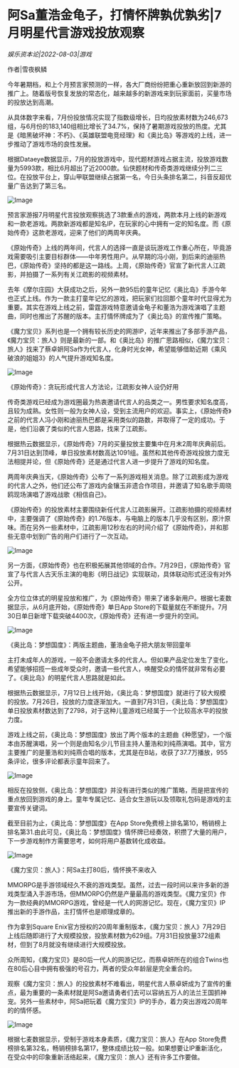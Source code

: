 # 阿Sa董浩金龟子，打情怀牌孰优孰劣|7月明星代言游戏投放观察

*娱乐资本论|2022-08-03|游戏*

作者|雪夜枫鳞

今年暑期档，和上个月预言家预测的一样，各大厂商纷纷把重心重新放回到新游的推广上。随着版号恢复发放的常态化，越来越多的新游戏来到玩家面前，买量市场的投放达到高潮。

从具体数字来看，7月份投放情况实现了指数级增长，日均投放素材数为246,673组，与6月份的183,140组相比增长了34.7%，保持了暑期游戏投放的热度。尤其是《暗黑破坏神：不朽》、《英雄联盟电竞经理》和《奥比岛》等游戏的上线，进一步推动了游戏市场的良性发展。

根据Dataeye数据显示，7月的投放游戏中，现代题材游戏占据主流，投放游戏数量为5993款，相比6月超出了近2000款。仙侠题材和传奇类游戏继续分列二三位。在投放平台上，穿山甲联盟继续占据第一名，今日头条排名第二，抖音反超优量广告达到了第三名。

![Image](https://p3-sign.toutiaoimg.com/tos-cn-i-qvj2lq49k0/5654e113cdc647569f2c211d6cdc2a9e~noop.image?_iz=58558&from=article.pc_detail&x-expires=1660146445&x-signature=oO0KtRgdT87jOD%2FprLTebH78WnE%3D)

预言家游报7月明星代言投放观察挑选了3款重点的游戏，两款本月上线的新游戏和一款老游戏。两款新游戏都是知名IP，在玩家的心中拥有一定的知名度。而《原始传奇》这款老游戏，迎来了他们的两周年庆典。

《原始传奇》上线的两年间，代言人的选择一直是谈玩游戏工作重心所在，毕竟游戏需要吸引主要目标群体——中年男性用户。从早期的冯小刚，到后来的迪丽热巴，《原始传奇》坚持的都是这一路线。上周，《原始传奇》官宣了新代言人江疏影，并拍摄了一系列有关江疏影的视频素材。

去年《摩尔庄园》大获成功之后，另外一款95后的童年记忆《奥比岛》手游今年也正式上线。作为一款主打童年记忆的游戏，把玩家们拉回那个童年时代显得尤为重要。其实在游戏上线之前，雷霆游戏特意邀请金龟子和董浩为游戏演唱了主题曲，同时也推出了苏醒的版本。主打情怀牌成为了《奥比岛》的宣传推广策略。

《魔力宝贝》系列也是一个拥有较长历史的网游IP，近年来推出了多部手游产品，《魔力宝贝：旅人》则是最新的一部。和《奥比岛》的推广思路相似，《魔力宝贝：旅人》找来了蔡卓妍阿Sa作为代言人，化身时光女神，希望能够借助近期《乘风破浪的姐姐3》的人气提升游戏知名度。

![Image](https://p3-sign.toutiaoimg.com/tos-cn-i-qvj2lq49k0/9eea5d89f26843489d916b257730717f~noop.image?_iz=58558&from=article.pc_detail&x-expires=1660146445&x-signature=E4NfFObkbTE%2BncTV5s7qoeKs9IY%3D)

《原始传奇》：贪玩形成代言人方法论，江疏影女神人设仍好用

传奇类游戏已经成为游戏圈最为热衷邀请代言人的品类之一。男性要求知名度高，且较为成熟。女性则一般为女神人设，受到主流用户的欢迎。事实上，《原始传奇》之前的代言人冯小刚和迪丽热巴都是采用类似的路数，并取得了一定的成功。于是，他们沿袭了类似的代言人思路，找来了江疏影。

根据热云数据显示，《原始传奇》7月的买量投放主要集中在月末2周年庆典前后。7月31日达到顶峰，单日投放素材数高达1091组。虽然和其他传奇游戏投放力度无法相提并论，但《原始传奇》还是通过代言人进一步提升了游戏的知名度。

两周年庆典当天，《原始传奇》公布了一系列游戏相关消息。除了江疏影成为游戏的代言人之外，他们还公布了游戏内金镶玉非遗合作项目，并邀请了知名歌手周晓鸥现场演唱了游戏战歌《相信自己》。

《原始传奇》的投放素材主要围绕新任代言人江疏影展开。江疏影拍摄的视频素材中，主要强调了《原始传奇》的1.76版本，与电脑上的版本几乎没有区别，原汁原味。而在另外一些素材中，江疏影用12秒左右的时间介绍了《原始传奇》，并和那些无意中划到广告的用户们进行了一次互动。

![Image](https://p3-sign.toutiaoimg.com/tos-cn-i-qvj2lq49k0/6bee3f24afdc44a4babdb8c22ad80718~noop.image?_iz=58558&from=article.pc_detail&x-expires=1660146445&x-signature=Rt5r2%2BaKQyKCBJf69tppFX9UzZQ%3D)

另一方面，《原始传奇》也在积极拓展其他领域的合作。7月29日，《原始传奇》官宣了与代言人古天乐主演的电影《明日战记》实现联动，具体联动形式还没有对外公开。

全方位立体式的明星投放和推广，为《原始传奇》带来了诸多新用户。根据七麦数据显示，从6月底开始，《原始传奇》单日App Store的下载量就在不断提升。7月30日单日新增下载突破4400次，《原始传奇》还有进一步提升的空间。

![Image](https://p3-sign.toutiaoimg.com/tos-cn-i-qvj2lq49k0/1eccf9e91c174c869e16c57f61739569~noop.image?_iz=58558&from=article.pc_detail&x-expires=1660146445&x-signature=%2BjU%2BGguANj%2BhA8MhMcrSwCjl9Ds%3D)

《奥比岛：梦想国度》：两版主题曲，董浩金龟子把大朋友带回童年

主打未成年人的游戏，一般不会邀请太多的代言人。但如果产品定位发生了变化，希望能够招揽一些成年受众时，邀请一些代言人，唤醒受众的情怀就非常有必要了。《奥比岛》的明星代言人思路就是如此。

根据热云数据显示，7月12日上线开始，《奥比岛：梦想国度》就进行了较大规模的投放。7月26日，投放的力度逐渐加大。一直到7月31日，《奥比岛：梦想国度》单日投放素材数达到了2798，对于这种儿童游戏已经属于一个比较高水平的投放力度。

游戏上线之前，《奥比岛：梦想国度》放出了两个版本的主题曲《种愿望》，一个版本由苏醒演唱，另一个则是由知名少儿节目主持人董浩和刘纯燕演唱。其中，官方主要推广的是董浩和刘纯燕合唱的版本，尤其是在B站，收获了37.7万播放，955条评论，很多评论都表示童年回来了。

![Image](https://p3-sign.toutiaoimg.com/tos-cn-i-qvj2lq49k0/0c7efc76c85547b689b67e6387d1eb4a~noop.image?_iz=58558&from=article.pc_detail&x-expires=1660146445&x-signature=BgVJ5qeMLnP74EqE%2FcK5DJdr%2Bgs%3D)

相反在投放侧，《奥比岛：梦想国度》并没有进行类似的推广策略，而是把宣传的重点放回到游戏的身上。童年专属记忆、适合女生游玩以及领取礼包码是游戏的主要宣传关键词。

截至目前为止，《奥比岛：梦想国度》在App Store免费榜上排名第10，畅销榜上排名第31.由此可见，《奥比岛：梦想国度》情怀牌已经奏效，积攒了大量的用户，下一步游戏制作方需要思考，如何将用户基数转化成收益。

![Image](https://p3-sign.toutiaoimg.com/tos-cn-i-qvj2lq49k0/4dfb7b7612554f7e82304497000cd675~noop.image?_iz=58558&from=article.pc_detail&x-expires=1660146445&x-signature=ydAKS%2BDJ0JttG0crpSTefCZrVfo%3D)

《魔力宝贝：旅人》：阿Sa主打80后，情怀换不来收入

MMORPG是手游领域经久不衰的游戏类型。虽然，过去一段时间以来许多新的游戏类型涌入手游市场，但MMORPG仍然是产量最高的游戏类型。《魔力宝贝》作为一款经典的MMORPG游戏，曾经是一代人的网游记忆。现在，《魔力宝贝》IP推出新的手游作品，主打情怀也是顺理成章的。

作为拿到Square Enix官方授权的20周年重制版本，《魔力宝贝：旅人》7月29日上线后随即进行了大规模投放，投放素材数为629组。7月31日投放量372组素材，但到了8月就没有继续进行大规模投放。

众所周知，《魔力宝贝》是80后一代人的网游记忆，而蔡卓妍所在的组合Twins也在80后心目中拥有极强的号召力，两者的受众年龄层是完全重合的。

观察《魔力宝贝：旅人》的投放素材不难看出，明星代言人蔡卓妍成为了宣传的重点，最为重要的一条素材就是阿Sa邀请勇者们去可以容纳五万人的法兰王国抓神宠。另外一些素材中，阿Sa把玩着《魔力宝贝》IP的手办，着力突出游戏20周年的的情怀感。

![Image](https://p3-sign.toutiaoimg.com/tos-cn-i-qvj2lq49k0/3086829c49d145a1abd1b6da41288a81~noop.image?_iz=58558&from=article.pc_detail&x-expires=1660146445&x-signature=EgkcCY%2F6WOqNz6a91C20dkikBDk%3D)

根据七麦数据显示，受制于游戏本身素质，《魔力宝贝：旅人》在App Store免费榜排名第32名，畅销榜排名第17，整体成绩比较一般。如果想要让IP重新活化，在受众中的印象重新活络起来，《魔力宝贝：旅人》还有许多工作要做。

